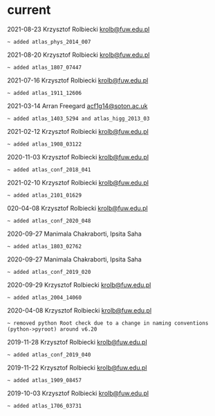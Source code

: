 # current

2021-08-23   Krzysztof Rolbiecki <krolb@fuw.edu.pl>
        
    ~ added atlas_phys_2014_007

2021-08-20   Krzysztof Rolbiecki <krolb@fuw.edu.pl>
        
    ~ added atlas_1807_07447

2021-07-16   Krzysztof Rolbiecki <krolb@fuw.edu.pl>
        
    ~ added atlas_1911_12606

2021-03-14   Arran Freegard <acf1g14@soton.ac.uk>
        
    ~ added atlas_1403_5294 and atlas_higg_2013_03

2021-02-12   Krzysztof Rolbiecki <krolb@fuw.edu.pl>
        
    ~ added atlas_1908_03122


2020-11-03   Krzysztof Rolbiecki <krolb@fuw.edu.pl>
        
    ~ added atlas_conf_2018_041

2021-02-10   Krzysztof Rolbiecki <krolb@fuw.edu.pl>
        
    ~ added atlas_2101_01629
    
020-04-08   Krzysztof Rolbiecki <krolb@fuw.edu.pl>

    ~ added atlas_conf_2020_048

2020-09-27   Manimala Chakraborti, Ipsita Saha

    ~ added atlas_1803_02762

2020-09-27   Manimala Chakraborti, Ipsita Saha

    ~ added atlas_conf_2019_020

2020-09-29   Krzysztof Rolbiecki <krolb@fuw.edu.pl>
        
    ~ added atlas_2004_14060

2020-04-08   Krzysztof Rolbiecki <krolb@fuw.edu.pl>

    ~ removed python Root check due to a change in naming conventions (python->pyroot) around v6.20 

2019-11-28   Krzysztof Rolbiecki <krolb@fuw.edu.pl>
        
    ~ added atlas_conf_2019_040

2019-11-22   Krzysztof Rolbiecki <krolb@fuw.edu.pl>
        
    ~ added atlas_1909_08457

2019-10-03   Krzysztof Rolbiecki <krolb@fuw.edu.pl>
        
    ~ added atlas_1706_03731
